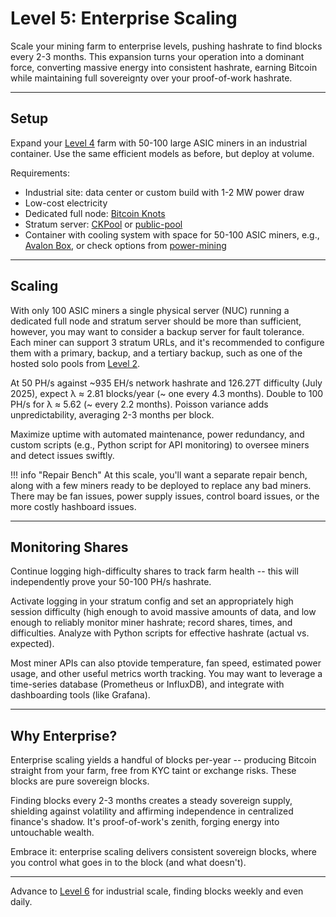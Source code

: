 # Level 5: Enterprise Scaling

Scale your mining farm to enterprise levels, pushing hashrate to find blocks every 2-3 months. This expansion turns your operation into a dominant force, converting massive energy into consistent hashrate, earning Bitcoin while maintaining full sovereignty over your proof-of-work hashrate.




---

## Setup

Expand your [Level 4](level-4.md) farm with 50-100 large ASIC miners in an industrial container. Use the same efficient models as before, but deploy at volume.

Requirements:

- Industrial site: data center or custom build with 1-2 MW power draw
- Low-cost electricity
- Dedicated full node: [Bitcoin Knots](https://bitcoinknots.org/)
- Stratum server: [CKPool](https://bitbucket.org/ckpool/src/master/) or [public-pool](https://github.com/benjamin-wilson/public-pool)
- Container with cooling system with space for 50-100 ASIC miners, e.g., [Avalon Box](https://shop.canaan.io/products/products-avalon-air-cooling-mining-boxvariantsid10191), or check options from [power-mining](https://www.powermining.io/)





---

## Scaling

With only 100 ASIC miners a single physical server (NUC) running a dedicated full node and stratum server should be more than sufficient, however, you may want to consider a backup server for fault tolerance. Each miner can support 3 stratum URLs, and it's recommended to configure them with a primary, backup, and a tertiary backup, such as one of the hosted solo pools from [Level 2](level-2.md).

At 50 PH/s against ~935 EH/s network hashrate and 126.27T difficulty (July 2025), expect λ ≈ 2.81 blocks/year (~ one every 4.3 months). Double to 100 PH/s for λ ≈ 5.62 (~ every 2.2 months). Poisson variance adds unpredictability, averaging 2-3 months per block.

Maximize uptime with automated maintenance, power redundancy, and custom scripts (e.g., Python script for API monitoring) to oversee miners and detect issues swiftly.

!!! info "Repair Bench"
    At this scale, you'll want a separate repair bench, along with a few miners ready to be deployed to replace any bad miners. There may be fan issues, power supply issues, control board issues, or the more costly hashboard issues.




---

## Monitoring Shares

Continue logging high-difficulty shares to track farm health -- this will independently prove your 50-100 PH/s hashrate.

Activate logging in your stratum config and set an appropriately high session difficulty (high enough to avoid massive amounts of data, and low enough to reliably monitor miner hashrate; record shares, times, and difficulties. Analyze with Python scripts for effective hashrate (actual vs. expected).

Most miner APIs can also ptovide temperature, fan speed, estimated power usage, and other useful metrics worth tracking. You may want to leverage a time-series database (Prometheus or InfluxDB), and integrate with dashboarding tools (like Grafana).




---

## Why Enterprise?

Enterprise scaling yields a handful of blocks per-year -- producing Bitcoin straight from your farm, free from KYC taint or exchange risks. These blocks are pure sovereign blocks.

Finding blocks every 2-3 months creates a steady sovereign supply, shielding against volatility and affirming independence in centralized finance's shadow. It's proof-of-work's zenith, forging energy into untouchable wealth.

Embrace it: enterprise scaling delivers consistent sovereign blocks, where you control what goes in to the block (and what doesn't).





---

Advance to [Level 6](level-6.md) for industrial scale, finding blocks weekly and even daily.







